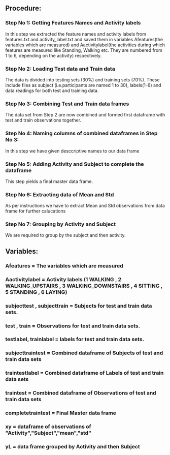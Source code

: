 
## Procedure:

### Step No 1: Getting Features Names and Activity labels
In this step we extracted the feature names and activity labels from features.txt and activity_label.txt and saved them in variables Afeatures(the variables which are measured) and Aactivitylabel(the activities during which features are measured like Standing, Walking etc. They are numbered from 1 to 6, depending on the activity) respectively.

### Step No 2: Loading Test data and Train data
The data is divided into testing sets (30%) and training sets (70%). These include files as subject (i.e.participants are named 1 to 30), labels(1-6) and data readings for both test and training data.

### Step No 3: Combining Test and Train data frames
The data set from Step 2 are now combined and formed first dataframe with test and train observations together.

### Step No 4: Naming columns of combined dataframes in Step No 3:
In this step we have given desccriptive names to our data frame

### Step No 5: Adding Activity and Subject to complete the dataframe
This step yields a final master data frame.

### Step No 6: Extracting data of Mean and Std
As per instructions we have to extract Mean and Std observations from data frame for further calucations

### Step No 7: Grouping by Activity and Subject
We are required to group by the subject and then activity.

## Variables:
### Afeatures = The variables which are measured

### Aactivitylabel = Activity labels (1 WALKING , 2 WALKING_UPSTAIRS , 3 WALKING_DOWNSTAIRS , 4 SITTING , 5 STANDING , 6 LAYING)

### subjecttest , subjecttrain = Subjects for test and train data sets.

### test , train = Observations for test and train data sets.

### testlabel, trainlabel = labels for test and train data sets.

### subjecttraintest = Combined dataframe of Subjects of test and train data sets

### traintestlabel = Combined dataframe of Labels of test and train data sets

### traintest = Combined dataframe of Observations of test and train data sets

### completetraintest = Final Master data frame

### xy = dataframe of observations of "Activity","Subject","mean","std"

### yL = data frame grouped by Activity and then Subject
